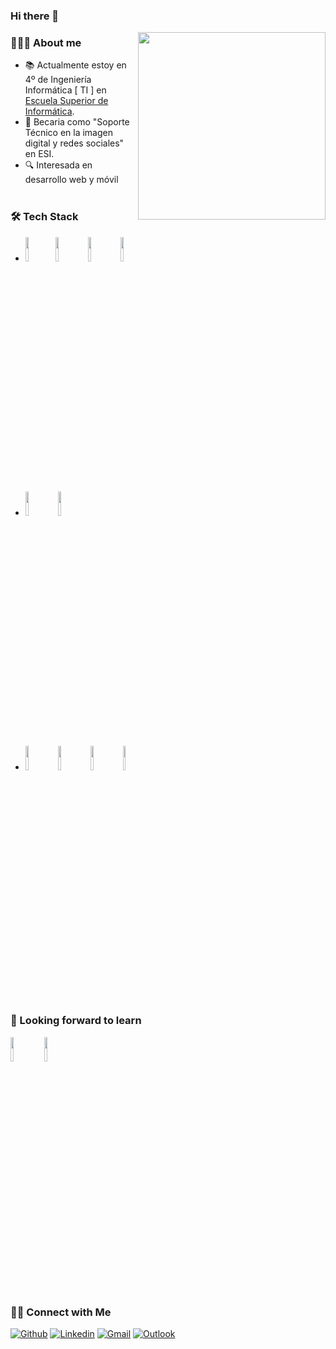 ### Hi there 👋
<img align='right' src='https://media.giphy.com/media/3orifi5ssKvEpp4V5m/giphy.gif' width='300"'>
<h3> 👩🏽‍💻 About me </h3>

- 📚 Actualmente estoy en 4º de Ingeniería Informática [ TI ] en [Escuela Superior de Informática](https://esi.uclm.es/). 
- 💼 Becaria como "Soporte Técnico en la imagen digital y redes sociales" en ESI.
- 🔍 Interesada en desarrollo web y móvil
<br/><br/>
<h3>🛠 Tech Stack</h3>

- <code><img width="10%" src="https://www.vectorlogo.zone/logos/flutterio/flutterio-ar21.svg"></code><code><img width="10%" src="https://www.vectorlogo.zone/logos/android/android-ar21.svg"></code>
<code><img width="10%" src="https://www.vectorlogo.zone/logos/java/java-ar21.svg"></code>
<code><img width="10%" src="https://www.vectorlogo.zone/logos/python/python-ar21.svg"></code>
<br/><br/>
- <code><img width="10%" src="https://www.vectorlogo.zone/logos/firebase/firebase-ar21.svg"></code>
<code><img width="10%" src="https://www.vectorlogo.zone/logos/git-scm/git-scm-ar21.svg"></code>
<br/><br/>
- <code><img width="10%" src="https://www.vectorlogo.zone/logos/eclipse/eclipse-ar21.svg"></code>
<code><img width="10%" src="https://www.vectorlogo.zone/logos/visualstudio_code/visualstudio_code-ar21.svg"></code>
<code><img width="10%" src="https://i1.wp.com/mobilityarena.com/wp-content/uploads/2017/10/Android-Studio.jpg"></code>
<code><img width="10%" src="https://www.vectorlogo.zone/logos/github/github-ar21.svg"></code>
<br/><br/>
<h3> 🌱 Looking forward to learn </h3>

<code><img width="10%" src="https://www.vectorlogo.zone/logos/angular/angular-ar21.svg"></code>
<code><img width="10%" src="https://www.vectorlogo.zone/logos/javascript/javascript-ar21.svg"></code>
<br/><br/>
<h3> 🤝🏻 Connect with Me </h3>

[![Github](https://img.shields.io/badge/-Github-000?style=flat&logo=Github&logoColor=white)](https://github.com/luciaagarcial)
[![Linkedin](https://img.shields.io/badge/-LinkedIn-blue?style=flat&logo=Linkedin&logoColor=white)](https://www.linkedin.com/in/luc%C3%ADa-alfonso-garc%C3%ADa-b86981144/)
[![Gmail](https://img.shields.io/badge/-Gmail-c14438?style=flat&logo=Gmail&logoColor=white)](mailto:murillo.comino@gmail.com)
[![Outlook](https://img.shields.io/badge/-Outlook-0078D4?style=flat&logo=Microsoft-Outlook&logoColor=white)](mailto:murillo_comino@hotmail.com)

<!--
**luciaagarcia/luciaagarcia** is a ✨ _special_ ✨ repository because its `README.md` (this file) appears on your GitHub profile.

<code><img width="10%" src="https://www.vectorlogo.zone/logos/angular/angular-ar21.svg"></code>
<code><img width="10%" src="https://www.vectorlogo.zone/logos/javascript/javascript-ar21.svg"></code>

Here are some ideas to get you started:

- 🔭 I’m currently working on ...
- 🌱 I’m currently learning ...
- 👯 I’m looking to collaborate on ...
- 🤔 I’m looking for help with ...
- 💬 Ask me about ...
- 📫 How to reach me: ...
- 😄 Pronouns: ...
- ⚡ Fun fact: ...
-->
